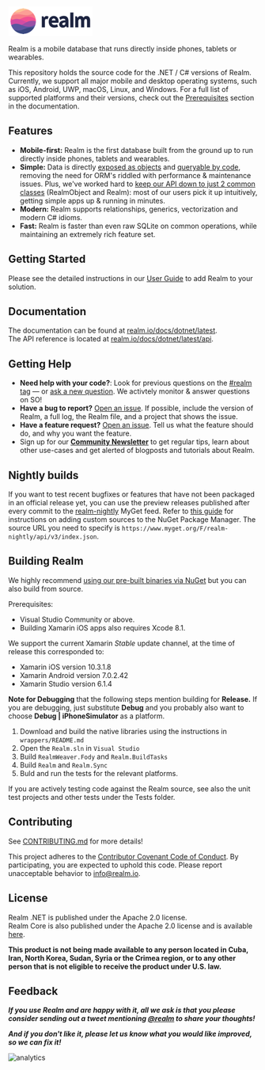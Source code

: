 ![Realm](https://github.com/realm/realm-dotnet/raw/master/logo.png)

Realm is a mobile database that runs directly inside phones, tablets or wearables.

This repository holds the source code for the .NET / C# versions of Realm. Currently, we support all major mobile and desktop operating systems, such as iOS, Android, UWP, macOS, Linux, and Windows. For a full list of supported platforms and their versions, check out the [Prerequisites](https://realm.io/docs/dotnet/latest/#prerequisites) section in the documentation.

## Features

* **Mobile-first:** Realm is the first database built from the ground up to run directly inside phones, tablets and wearables.
* **Simple:** Data is directly [exposed as objects](https://realm.io/docs/dotnet/latest/#models) and [queryable by code](https://realm.io/docs/dotnet/latest/#queries), removing the need for ORM's riddled with performance & maintenance issues. Plus, we've worked hard to [keep our API down to just 2 common classes](https://realm.io/docs/dotnet/latest/api/) (RealmObject and Realm): most of our users pick it up intuitively, getting simple apps up & running in minutes.
* **Modern:** Realm supports relationships, generics, vectorization and modern C# idioms.
* **Fast:** Realm is faster than even raw SQLite on common operations, while maintaining an extremely rich feature set.

## Getting Started

Please see the detailed instructions in our [User Guide](https://realm.io/docs/dotnet/latest/#installation) to add Realm to your solution.

## Documentation

The documentation can be found at [realm.io/docs/dotnet/latest](https://realm.io/docs/dotnet/latest).  
The API reference is located at [realm.io/docs/dotnet/latest/api](https://realm.io/docs/dotnet/latest/api).

## Getting Help

- **Need help with your code?**: Look for previous questions on the  [#realm tag](https://stackoverflow.com/questions/tagged/realm?sort=newest) — or [ask a new question](https://stackoverflow.com/questions/ask?tags=realm). We activtely monitor & answer questions on SO!
- **Have a bug to report?** [Open an issue](https://github.com/realm/realm-dotnet/issues/new). If possible, include the version of Realm, a full log, the Realm file, and a project that shows the issue.
- **Have a feature request?** [Open an issue](https://github.com/realm/realm-dotnet/issues/new). Tell us what the feature should do, and why you want the feature.
- Sign up for our [**Community Newsletter**](https://realm.io/realm-news-subscribe) to get regular tips, learn about other use-cases and get alerted of blogposts and tutorials about Realm.

## Nightly builds

If you want to test recent bugfixes or features that have not been packaged in an official release yet, you can use the preview releases published after every
commit to the [realm-nightly](https://www.myget.org/feed/Packages/realm-nightly) MyGet feed. Refer to [this guide](https://www.visualstudio.com/en-us/docs/package/nuget/consume) 
for instructions on adding custom sources to the NuGet Package Manager. The source URL you need to specify is `https://www.myget.org/F/realm-nightly/api/v3/index.json`.

## Building Realm

We highly recommend [using our pre-built binaries via NuGet](https://realm.io/docs/dotnet/latest/#installation) but you can also build from source.

Prerequisites:

* Visual Studio Community or above. 
* Building Xamarin iOS apps also requires Xcode 8.1.

We support the current Xamarin _Stable_ update channel, at the time of release this corresponded to:

* Xamarin iOS version 10.3.1.8
* Xamarin Android version 7.0.2.42
* Xamarin Studio version 6.1.4

**Note for Debugging** that the following steps mention building for **Release.** If you are debugging, just substitute **Debug** and you probably also want to choose **Debug | iPhoneSimulator** as a platform.

1. Download and build the native libraries using the instructions in `wrappers/README.md`
1. Open the `Realm.sln` in `Visual Studio`
1. Build `RealmWeaver.Fody` and `Realm.BuildTasks`
1. Build `Realm` and `Realm.Sync`
1. Buld and run the tests for the relevant platforms.

If you are actively testing code against the Realm source, see also the unit test projects and other tests under the Tests folder.

## Contributing

See [CONTRIBUTING.md](CONTRIBUTING.md) for more details!

This project adheres to the [Contributor Covenant Code of Conduct](https://realm.io/conduct).
By participating, you are expected to uphold this code. Please report
unacceptable behavior to [info@realm.io](mailto:info@realm.io).

## License

Realm .NET is published under the Apache 2.0 license.  
Realm Core is also published under the Apache 2.0 license and is available
[here](https://github.com/realm/realm-core).

**This product is not being made available to any person located in Cuba, Iran,
North Korea, Sudan, Syria or the Crimea region, or to any other person that is
not eligible to receive the product under U.S. law.**

## Feedback

**_If you use Realm and are happy with it, all we ask is that you please consider sending out a tweet mentioning [@realm](https://twitter.com/realm) to share your thoughts!_**

**_And if you don't like it, please let us know what you would like improved, so we can fix it!_**

![analytics](https://ga-beacon.appspot.com/UA-50247013-2/realm-dotnet/README?pixel)
